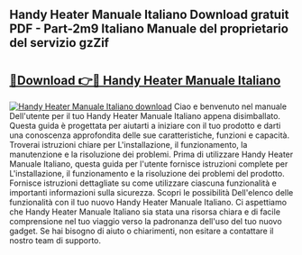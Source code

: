 ## Handy Heater Manuale Italiano Download gratuit PDF - Part-2m9 Italiano Manuale del proprietario del servizio gzZif

# <h2><a href="http://dffed0.blite.top/?on=Handy+Heater+Manuale+Italiano">🔗Download 👉🔴 Handy Heater Manuale Italiano</a></h2>

[![Handy Heater Manuale Italiano download](https://i.imgur.com/lujVjoI.png)](http://dffed0.blite.top/?on=Handy+Heater+Manuale+Italiano)
Ciao e benvenuto nel manuale Dell'utente per il tuo Handy Heater Manuale Italiano appena disimballato. Questa guida è progettata per aiutarti a iniziare con il tuo prodotto e darti una conoscenza approfondita delle sue caratteristiche, funzioni e capacità. Troverai istruzioni chiare per L'installazione, il funzionamento, la manutenzione e la risoluzione dei problemi. Prima di utilizzare Handy Heater Manuale Italiano, questa guida per l'utente fornisce istruzioni complete per L'installazione, il funzionamento e la risoluzione dei problemi del prodotto. Fornisce istruzioni dettagliate su come utilizzare ciascuna funzionalità e importanti informazioni sulla sicurezza. Scopri le possibilità Dell'elenco delle funzionalità con il tuo nuovo Handy Heater Manuale Italiano. Ci aspettiamo che Handy Heater Manuale Italiano sia stata una risorsa chiara e di facile comprensione nel tuo viaggio verso la padronanza dell'uso del tuo nuovo gadget. Se hai bisogno di aiuto o chiarimenti, non esitare a contattare il nostro team di supporto.
